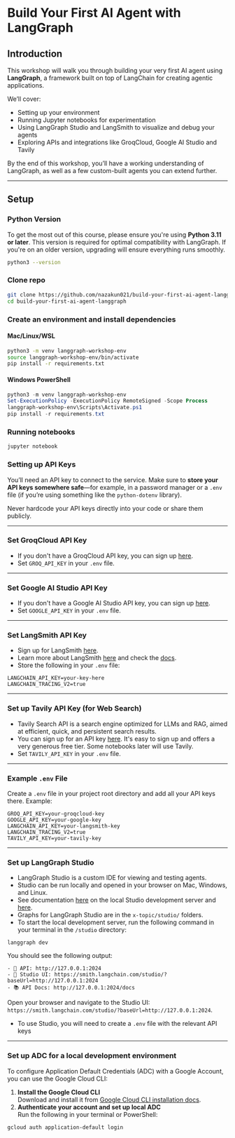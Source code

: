 # Build Your First AI Agent with LangGraph

## Introduction

This workshop will walk you through building your very first AI agent using **LangGraph**, a framework built on top of LangChain for creating agentic applications.  

We’ll cover:  
- Setting up your environment  
- Running Jupyter notebooks for experimentation  
- Using LangGraph Studio and LangSmith to visualize and debug your agents  
- Exploring APIs and integrations like GroqCloud, Google AI Studio and Tavily  

By the end of this workshop, you’ll have a working understanding of LangGraph, as well as a few custom-built agents you can extend further.  

---

## Setup

### Python Version

To get the most out of this course, please ensure you're using **Python 3.11 or later**. 
This version is required for optimal compatibility with LangGraph. If you're on an older version, 
upgrading will ensure everything runs smoothly.
```bash
python3 --version
```

### Clone repo
```bash
git clone https://github.com/nazakun021/build-your-first-ai-agent-langgraph.git
cd build-your-first-ai-agent-langgraph
```

### Create an environment and install dependencies
#### Mac/Linux/WSL
```bash
python3 -m venv langgraph-workshop-env
source langgraph-workshop-env/bin/activate
pip install -r requirements.txt
```
#### Windows PowerShell
```powershell
python3 -m venv langgraph-workshop-env
Set-ExecutionPolicy -ExecutionPolicy RemoteSigned -Scope Process
langgraph-workshop-env\Scripts\Activate.ps1
pip install -r requirements.txt
```

### Running notebooks
```bash
jupyter notebook
```

### Setting up API Keys  
You’ll need an API key to connect to the service. 
Make sure to **store your API keys somewhere safe**—for example, in a password manager or a `.env` file (if you’re using something like the `python-dotenv` library).  

Never hardcode your API keys directly into your code or share them publicly.  

---

### Set GroqCloud API Key
* If you don't have a GroqCloud API key, you can sign up [here](https://console.groq.com/).
*  Set `GROQ_API_KEY` in your `.env` file.

---

### Set Google AI Studio API Key
* If you don't have a Google AI Studio API key, you can sign up [here](https://aistudio.google.com/).
*  Set `GOOGLE_API_KEY` in your `.env` file.

---

### Set LangSmith API Key
* Sign up for LangSmith [here](https://smith.langchain.com/).
* Learn more about LangSmith [here](https://www.langchain.com/langsmith) and check the [docs](https://docs.smith.langchain.com/).  
* Store the following in your `.env` file:  

```env
LANGCHAIN_API_KEY=your-key-here
LANGCHAIN_TRACING_V2=true
```

---

### Set up Tavily API Key (for Web Search)

* Tavily Search API is a search engine optimized for LLMs and RAG, aimed at efficient, 
quick, and persistent search results. 
* You can sign up for an API key [here](https://tavily.com/). 
It's easy to sign up and offers a very generous free tier. Some notebooks later will use Tavily. 
* Set `TAVILY_API_KEY` in your `.env` file.

---

### Example `.env` File
Create a `.env` file in your project root directory and add all your API keys there. Example:  

```env
GROQ_API_KEY=your-groqcloud-key
GOOGLE_API_KEY=your-google-key
LANGCHAIN_API_KEY=your-langsmith-key
LANGCHAIN_TRACING_V2=true
TAVILY_API_KEY=your-tavily-key
```

---

### Set up LangGraph Studio

* LangGraph Studio is a custom IDE for viewing and testing agents.
* Studio can be run locally and opened in your browser on Mac, Windows, and Linux.
* See documentation [here](https://langchain-ai.github.io/langgraph/concepts/langgraph_studio/#local-development-server) on the local Studio development server and [here](https://langchain-ai.github.io/langgraph/how-tos/local-studio/#run-the-development-server). 
* Graphs for LangGraph Studio are in the `x-topic/studio/` folders.
* To start the local development server, run the following command in your terminal in the `/studio` directory:

```
langgraph dev
```

You should see the following output:
```
- 🚀 API: http://127.0.0.1:2024
- 🎨 Studio UI: https://smith.langchain.com/studio/?baseUrl=http://127.0.0.1:2024
- 📚 API Docs: http://127.0.0.1:2024/docs
```

Open your browser and navigate to the Studio UI: `https://smith.langchain.com/studio/?baseUrl=http://127.0.0.1:2024`.

* To use Studio, you will need to create a `.env` file with the relevant API keys

---

### Set up ADC for a local development environment
To configure Application Default Credentials (ADC) with a Google Account, you can use the Google Cloud CLI:
1. **Install the Google Cloud CLI**  
   Download and install it from [Google Cloud CLI installation docs](https://cloud.google.com/sdk/docs/install).
2. **Authenticate your account and set up local ADC**  
   Run the following in your terminal or PowerShell:
```bash
gcloud auth application-default login
```
